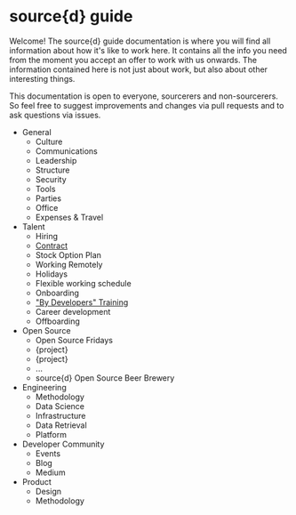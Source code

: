# source{d} guide

Welcome! The source{d} guide documentation is where you will find all information about how it's like to work here. It contains all the info you need from the moment you accept an offer to work with us onwards. The information contained here is not just about work, but also about other interesting things.

This documentation is open to everyone, sourcerers and non-sourcerers. So feel free to suggest improvements and changes via pull requests and to ask questions via issues.

* General
  * Culture
  * Communications
  * Leadership
  * Structure
  * Security
  * Tools
  * Parties
  * Office
  * Expenses & Travel
* Talent
  * Hiring
  * <a href="https://github.com/src-d/tutorial/blob/master/talent/contract.md">Contract</a>
  * Stock Option Plan
  * Working Remotely
  * Holidays
  * Flexible working schedule
  * Onboarding
  * <a href="https://github.com/src-d/tutorial/blob/master/talent/by-developers-training/README.md">"By Developers" Training</a>
  * Career development
  * Offboarding
* Open Source
  * Open Source Fridays
  * {project}
  * {project}
  * ...
  * source{d} Open Source Beer Brewery
* Engineering
  * Methodology
  * Data Science
  * Infrastructure
  * Data Retrieval
  * Platform
* Developer Community
  * Events
  * Blog
  * Medium
* Product
  * Design
  * Methodology

